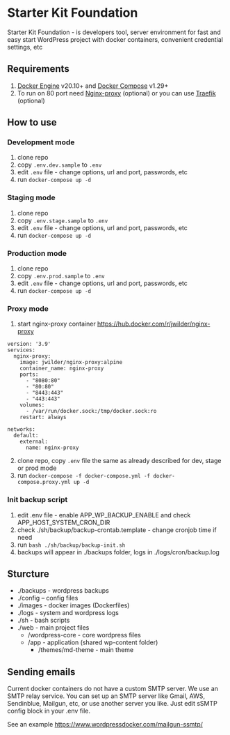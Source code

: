 # Starter Kit Foundation

Starter Kit Foundation - is developers tool, server environment for fast and easy start WordPress project with docker containers, convenient credential settings, etc

## Requirements
 
1. [Docker Engine](https://docs.docker.com/engine/install/) v20.10+ and [Docker Compose](https://docs.docker.com/compose/install/) v1.29+
2. To run on 80 port need [Nginx-proxy](https://hub.docker.com/r/jwilder/nginx-proxy) (optional) or you can use [Traefik](https://traefik.io/) (optional)

## How to use

### Development mode
 
1. clone repo
2. copy `.env.dev.sample` to  `.env`
3. edit `.env` file - change options, url and port, passwords, etc
4. run `docker-compose up -d`

### Staging mode
 
1. clone repo
2. copy `.env.stage.sample` to  `.env`
3. edit `.env` file - change options, url and port, passwords, etc
4. run `docker-compose up -d`
    
### Production mode
 
1. clone repo
2. copy `.env.prod.sample` to  `.env`
3. edit `.env` file - change options, url and port, passwords, etc
4. run `docker-compose up -d`

### Proxy mode

1. start nginx-proxy container https://hub.docker.com/r/jwilder/nginx-proxy

```
version: '3.9'
services:
  nginx-proxy:
    image: jwilder/nginx-proxy:alpine
    container_name: nginx-proxy
    ports:
      - "8080:80"
      - "80:80"
      - "8443:443"
      - "443:443"
    volumes:
      - /var/run/docker.sock:/tmp/docker.sock:ro
    restart: always

networks:
  default:
    external:
      name: nginx-proxy

```

2. clone repo, copy `.env` file the same as already described for dev, stage or prod mode
3. run `docker-compose -f docker-compose.yml -f docker-compose.proxy.yml up -d`

### Init backup script

1. edit .env file - enable APP_WP_BACKUP_ENABLE and check APP_HOST_SYSTEM_CRON_DIR
2. check ./sh/backup/backup-crontab.template - change cronjob time if need
3. run `bash ./sh/backup/backup-init.sh`
4. backups will appear in ./backups folder, logs in ./logs/cron/backup.log

## Sturcture

- ./backups - wordpress backups
- ./config – config files
- ./images - docker images (Dockerfiles)
- ./logs - system and wordpress logs
- ./sh - bash scripts
- ./web - main project files
    - /wordpress-core - core wordpress files
    - /app - application (shared wp-content folder)
        - /themes/md-theme - main theme
      
## Sending emails

Current docker containers do not have a custom SMTP server. We use an SMTP relay service. You can set up an SMTP server like Gmail, AWS, Sendinblue, Mailgun, etc, or use another server you like. Just edit sSMTP config block in your .env file.

See an example https://www.wordpressdocker.com/mailgun-ssmtp/

